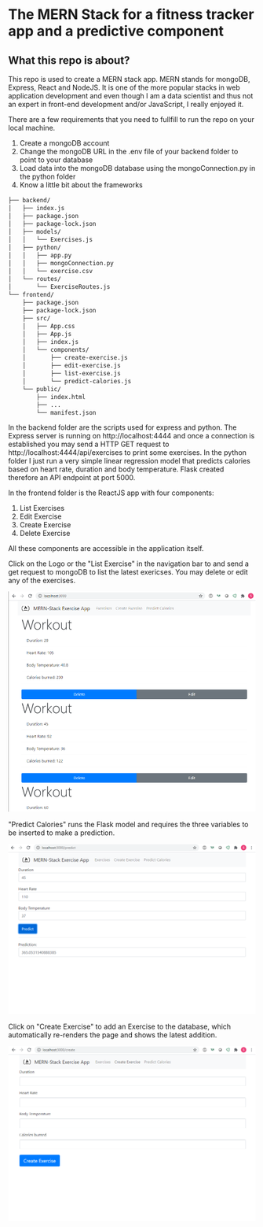 # The MERN Stack for a fitness tracker app and a predictive component

## What this repo is about?

This repo is used to create a MERN stack app.
MERN stands for mongoDB, Express, React and NodeJS.
It is one of the more popular stacks in web application development and even though I am a data scientist and thus not an expert in front-end development and/or JavaScript, I really enjoyed it.

There are a few requirements that you need to fullfill to run the repo on your local machine.

1. Create a mongoDB account
2. Change the mongoDB URL in the .env file of your backend folder to point to your database
3. Load data into the mongoDB database using the mongoConnection.py in the python folder
4. Know a little bit about the frameworks

```
├── backend/
│   ├── index.js
│   ├── package.json
│   ├── package-lock.json
│   ├── models/
│   │   └── Exercises.js
│   ├── python/
│   │   ├── app.py
│   │   ├── mongoConnection.py
│   │   └── exercise.csv
│   └── routes/
│       └── ExerciseRoutes.js
└── frontend/
    ├── package.json
    ├── package-lock.json
    ├── src/
    │   ├── App.css
    │   ├── App.js
    │   ├── index.js
    │   └── components/
    │       ├── create-exercise.js
    │       ├── edit-exercise.js
    │       ├── list-exercise.js
    │       └── predict-calories.js
    └── public/
        ├── index.html
        ├── ...
        └── manifest.json
```

In the backend folder are the scripts used for express and python.
The Express server is running on http://localhost:4444 and once a connection is established you may send a HTTP GET request to http://localhost:4444/api/exercises to print some exercises.
In the python folder I just run a very simple linear regression model that predicts calories based on heart rate, duration and body temperature. Flask created therefore an API endpoint at port 5000.

In the frontend folder is the ReactJS app with four components:

1. List Exercises
2. Edit Exercise
3. Create Exercise
4. Delete Exercise

All these components are accessible in the application itself.

Click on the Logo or the "List Exercise" in the navigation bar to and send a get request to mongoDB to list the latest exericses.
You may delete or edit any of the exercises.

<img src = "/docs/App_1.PNG">


"Predict Calories" runs the Flask model and requires the three variables to be inserted to make a prediction.

<img src = "/docs/App_3.PNG">


Click on "Create Exercise" to add an Exercise to the database, which automatically re-renders the page and shows the latest addition.

<img src = "/docs/App_2.PNG">


